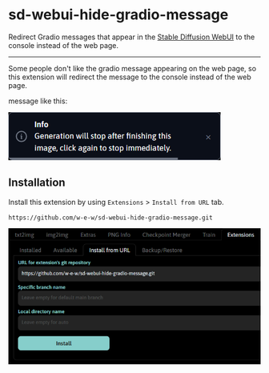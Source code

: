 # sd-webui-hide-gradio-message

Redirect Gradio messages that appear in the [Stable Diffusion WebUI](https://github.com/AUTOMATIC1111/stable-diffusion-webui) to the console instead of the web page.

---

Some people don't like the gradio message appearing on the web page, so this extension will redirect the message to the console instead of the web page.

message like this:

![img1](screenshot/img1.png)

## Installation
Install this extension by using `Extensions` > `Install from URL` tab.
```
https://github.com/w-e-w/sd-webui-hide-gradio-message.git
```
![img1](screenshot/img2.png)

